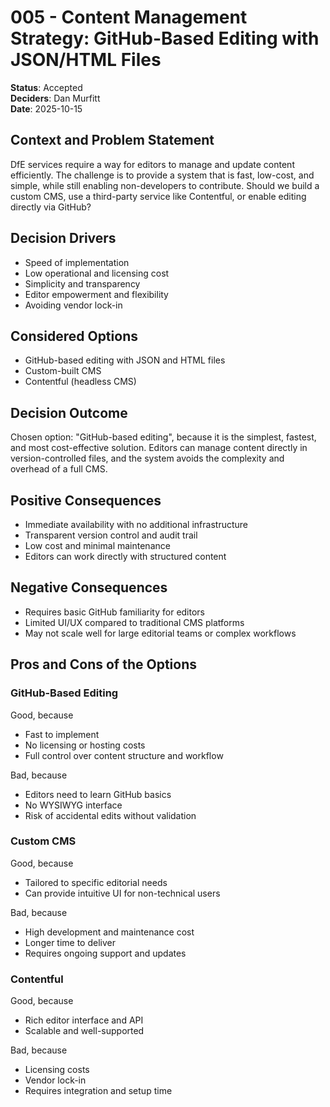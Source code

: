 # 005 - Content Management Strategy: GitHub-Based Editing with JSON/HTML Files

**Status**: Accepted  
**Deciders**: Dan Murfitt  
**Date**: 2025-10-15  


## Context and Problem Statement
DfE services require a way for editors to manage and update content efficiently. The challenge is to provide a system that is fast, low-cost, and simple, while still enabling non-developers to contribute. Should we build a custom CMS, use a third-party service like Contentful, or enable editing directly via GitHub?

## Decision Drivers
- Speed of implementation  
- Low operational and licensing cost  
- Simplicity and transparency  
- Editor empowerment and flexibility  
- Avoiding vendor lock-in

## Considered Options
- GitHub-based editing with JSON and HTML files  
- Custom-built CMS  
- Contentful (headless CMS)

## Decision Outcome
Chosen option: "GitHub-based editing", because it is the simplest, fastest, and most cost-effective solution. Editors can manage content directly in version-controlled files, and the system avoids the complexity and overhead of a full CMS.

## Positive Consequences
- Immediate availability with no additional infrastructure  
- Transparent version control and audit trail  
- Low cost and minimal maintenance  
- Editors can work directly with structured content

## Negative Consequences
- Requires basic GitHub familiarity for editors  
- Limited UI/UX compared to traditional CMS platforms  
- May not scale well for large editorial teams or complex workflows

## Pros and Cons of the Options

### GitHub-Based Editing
Good, because  
- Fast to implement  
- No licensing or hosting costs  
- Full control over content structure and workflow  

Bad, because  
- Editors need to learn GitHub basics  
- No WYSIWYG interface  
- Risk of accidental edits without validation

### Custom CMS
Good, because  
- Tailored to specific editorial needs  
- Can provide intuitive UI for non-technical users  

Bad, because  
- High development and maintenance cost  
- Longer time to deliver  
- Requires ongoing support and updates

### Contentful
Good, because  
- Rich editor interface and API  
- Scalable and well-supported  

Bad, because  
- Licensing costs  
- Vendor lock-in  
- Requires integration and setup time
